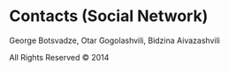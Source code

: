 Contacts (Social Network)
========

George Botsvadze, Otar Gogolashvili, Bidzina Aivazashvili

All Rights Reserved &copy; 2014
